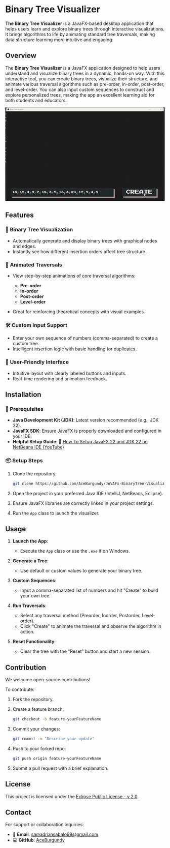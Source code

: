 # Binary Tree Visualizer

**The Binary Tree Visualizer** is a JavaFX-based desktop application that helps users learn and explore binary trees through interactive visualizations. It brings algorithms to life by animating standard tree traversals, making data structure learning more intuitive and engaging.

## Overview

The **Binary Tree Visualizer** is a JavaFX application designed to help users understand and visualize binary trees in a dynamic, hands-on way. With this interactive tool, you can create binary trees, visualize their structure, and animate various traversal algorithms such as pre-order, in-order, post-order, and level-order. You can also input custom sequences to construct and explore personalized trees, making the app an excellent learning aid for both students and educators.

![GIF](visualizer.gif)

## Features

### 🌳 **Binary Tree Visualization**

* Automatically generate and display binary trees with graphical nodes and edges.
* Instantly see how different insertion orders affect tree structure.

### 🔄 **Animated Traversals**

* View step-by-step animations of core traversal algorithms:

  * **Pre-order**
  * **In-order**
  * **Post-order**
  * **Level-order**
* Great for reinforcing theoretical concepts with visual examples.

### 🛠 **Custom Input Support**

* Enter your own sequence of numbers (comma-separated) to create a custom tree.
* Intelligent insertion logic with basic handling for duplicates.

### 🎨 **User-Friendly Interface**

* Intuitive layout with clearly labeled buttons and inputs.
* Real-time rendering and animation feedback.

## Installation

### 🔧 Prerequisites

* **Java Development Kit (JDK)**: Latest version recommended (e.g., JDK 22).
* **JavaFX SDK**: Ensure JavaFX is properly downloaded and configured in your IDE.
* **Helpful Setup Guide**:
  🎥 [How To Setup JavaFX 22 and JDK 22 on NetBeans IDE (YouTube)](https://www.youtube.com/watch?v=G8seLHAYT6k)

### 📦 Setup Steps

1. Clone the repository:

   ```bash
   git clone https://github.com/AceBurgundy/JAVAFx-BinaryTree-Visualizer.git
   ```
2. Open the project in your preferred Java IDE (IntelliJ, NetBeans, Eclipse).
3. Ensure JavaFX libraries are correctly linked in your project settings.
4. Run the `App` class to launch the visualizer.

## Usage

1. **Launch the App**:

   * Execute the `App` class or use the `.exe` if on Windows.

2. **Generate a Tree**:

   * Use default or custom values to generate your binary tree.

3. **Custom Sequences**:

   * Input a comma-separated list of numbers and hit "Create" to build your own tree.

4. **Run Traversals**:

   * Select any traversal method (Preorder, Inorder, Postorder, Level-order).
   * Click "Create" to animate the traversal and observe the algorithm in action.

5. **Reset Functionality**:

   * Clear the tree with the "Reset" button and start a new session.

## Contribution

We welcome open-source contributions!

To contribute:

1. Fork the repository.
2. Create a feature branch:

   ```bash
   git checkout -b feature-yourFeatureName
   ```
3. Commit your changes:

   ```bash
   git commit -m "Describe your update"
   ```
4. Push to your forked repo:

   ```bash
   git push origin feature-yourFeatureName
   ```
5. Submit a pull request with a brief explanation.

## License

This project is licensed under the [Eclipse Public License - v 2.0](LICENSE).

## Contact

For support or collaboration inquiries:

* 📧 **Email**: [samadriansabalo99@gmail.com](mailto:samadriansabalo99@gmail.com)
* 💻 **GitHub**: [AceBurgundy](https://github.com/AceBurgundy)

